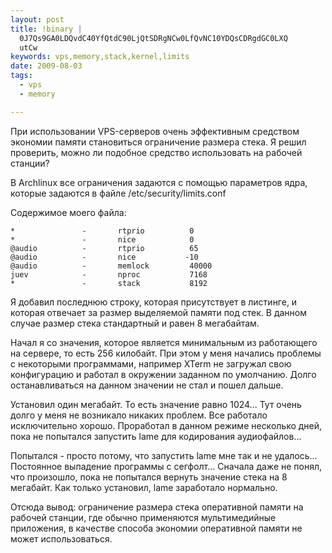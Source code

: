```yaml
--- 
layout: post
title: !binary |
  0J7Qs9GA0LDQvdC40YfQtdC90LjQtSDRgNCw0LfQvNC10YDQsCDRgdGC0LXQ
  utCw
keywords: vps,memory,stack,kernel,limits
date: 2009-08-03
tags:
  - vps
  - memory

---
```

При использовании VPS-серверов очень эффективным средством экономии памяти становиться ограничение размера стека. Я решил проверить, можно ли подобное средство использовать на рабочей станции?

В Archlinux все ограничения задаются с помощью параметров ядра, которые задаются в файле /etc/security/limits.conf

Содержимое моего файла:

    *               -       rtprio          0
    *               -       nice            0
    @audio          -       rtprio          65
    @audio          -       nice           -10
    @audio          -       memlock         40000
    juev            -       nproc           7168
    *               -       stack           8192

Я добавил последнюю строку, которая присутствует в листинге, и которая отвечает за размер выделяемой памяти под стек. В данном случае размер стека стандартный и равен 8 мегабайтам.

Начал я со значения, которое является минимальным из работающего на сервере, то есть 256 килобайт. При этом у меня начались проблемы с некоторыми программами, например XTerm не загружал свою конфигурацию и работал в окружении заданном по умолчанию. Долго останавливаться на данном значении не стал и пошел дальше.

Установил один мегабайт. То есть значение равно 1024... Тут очень долго у меня не возникало никаких проблем. Все работало исключительно хорошо. Проработал в данном режиме несколько дней, пока не попытался запустить lame для кодирования аудиофайлов...

Попытался - просто потому, что запустить lame мне так и не удалось... Постоянное выпадение программы с сегфолт... Сначала даже не понял, что произошло, пока не попытался вернуть значение стека на 8 мегабайт. Как только установил, lame заработало нормально.

Отсюда вывод: ограничение размера стека оперативной памяти на рабочей станции, где обычно применяются мультимедийные приложения, в качестве способа экономии оперативной памяти не может использоваться.
